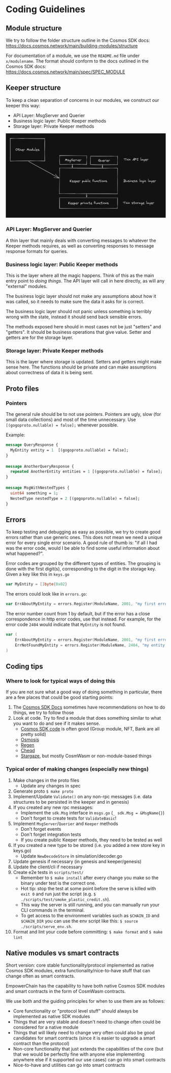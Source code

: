 # Coding Guidelines

## Module structure

We try to follow the folder structure outline in the Cosmos SDK docs: https://docs.cosmos.network/main/building-modules/structure

For documentation of a module, we use the `README.md` file under `x/modulename`. The format should conform to the docs outlined in the Cosmos SDK docs: https://docs.cosmos.network/main/spec/SPEC_MODULE

## Keeper structure

To keep a clean separation of concerns in our modules, we construct our keeper this way:
- API Layer: MsgServer and Querier
- Business logic layer: Public Keeper methods
- Storage layer: Private Keeper methods

![](../docs/static/img/keeper_structure.png)

### API Layer: MsgServer and Querier

A thin layer that mainly deals with converting messages to whatever the Keeper methods requires, 
as well as converting responses to message response formats for queries.

### Business logic layer: Public Keeper methods

This is the layer where all the magic happens. Think of this as the main entry point to _doing things_. 
The API layer will call in here directly, as will any "external" modules. 

The business logic layer should not make any assumptions about how it was called, so it needs to make sure the data it asks for is correct.

The business logic layer should not panic unless something is terribly wrong with the state, instead it should send back sensible errors.

The methods exposed here should in most cases not be just "setters" and "getters". It should be business operations that give value.
Setter and getters are for the storage layer.

### Storage layer: Private Keeper methods

This is the layer where storage is updated. Setters and getters might make sense here. 
The functions should be private and can make assumptions about correctness of data it is being sent.

## Proto files

### Pointers

The general rule should be to not use pointers. Pointers are ugly, slow (for small data collections) and most of the time unnecessary.
Use ` [(gogoproto.nullable) = false];` whenever possible.

Example:
```protobuf
message QueryResponse {
  MyEntity entity = 1  [(gogoproto.nullable) = false];
}

message AnotherQueryResponse {
  repeated AnotherEntity entities = 1 [(gogoproto.nullable) = false];
}

message MsgWithNestedTypes {
  uint64 something = 1;
  NestedType nestedType = 2 [(gogoproto.nullable) = false];
}
```

## Errors

To keep testing and debugging as easy as possible, we try to create good errors rather than use generic ones.
This does not mean we need a unique error for every single error scenario.
A good rule of thumb is: "if all I had was the error code, would I be able to find some useful information about what happened?".

Error codes are grouped by the different types of entities. The grouping is done with the first digit(s), corresponding to the digit in the storage key.
Given a key like this in `keys.go`
```go "test"
var MyEntity = []byte{0x02}
```
The errors could look like in `errors.go`:
```go
var ErrAboutMyEntity = errors.Register(ModuleName, 2001, "my first error")
```

The error number count from 1 by default, but if the error has a close correspondence in http error codes, use that instead.
For example, for the error code `2404` would indicate that `MyEntity` is not found.
```go
var (
    ErrAboutMyEntity = errors.Register(ModuleName, 2001, "my first error")
    ErrNotFoundMyEntity = errors.Register(ModuleName, 2404, "my entity was not found")
)
```

## Coding tips

### Where to look for typical ways of doing this

If you are not sure what a good way of doing something in particular, there are a few places that could be good starting points:
1. The [Cosmos SDK Docs](https://docs.cosmos.network) sometimes have recommendations on how to do things, we try to follow those
2. Look at code. Try to find a module that does something similar to what you want to do and see if it makes sense.
    - [Cosmos SDK code](https://github.com/cosmos/cosmos-sdk) is often good (Group module, NFT, Bank are all pretty solid)
    - [Osmosis](https://github.com/osmosis-labs/osmosis)
    - [Regen](https://github.com/regen-network/regen-ledger/)
    - [Cheqd](https://github.com/cheqd/cheqd-node)
    - [Stargaze](https://github.com/public-awesome/), but mostly CosmWasm or non-module-based things

### Typical order of making changes (especially new things)

1. Make changes in the proto files
    - Update any changes in spec
2. Generate proto `$ make proto`
3. Implement/Update `Validate()` on any non-rpc messages (i.e. data structures to be persisted in the keeper and in genesis)
4. If you created any new rpc messages:
    - Implement the `sdk.Msg` interface in `msgs.go` (`_ sdk.Msg = &MsgName{}`)
    - Don't forget to create tests for `ValidateBasic`!
5. Implement `MsgServer`/`Querier` and `Keeper` methods
    - Don't forget events
    - Don't forget integration tests
    - If you create public Keeper methods, they need to be tested as well
6. If you created a new type to be stored (i.e. you added a new store key in keys.go)
    - Update `NewDecodeStore` in simulation/decoder.go 
7. Update genesis if necessary (in genesis and keeper/genesis)
8. Update the client/cli if necessary
9. Create e2e tests in  `scripts/test/`
    - Remember to `$ make install` after every change you make so the binary under test is the correct one.
    - Hot tip: stop the test at some point before the serve is killed with `exit 0` and run just the script (e.g. `$ ./scripts/test/smoke_plastic_credit.sh`). 
    - This way the server is still running, and you can manually run your CLI commands in the terminal.
    - To get access to the environment variables such as `$CHAIN_ID` and `$CHAIN_DIR` you can use the env script like this: `$ source ./scripts/serve_env.sh`.
10. Format and lint your code before committing: `$ make format` and `$ make lint`

## Native modules vs smart contracts
Short version: core stable functionality/protocol implemented as native Cosmos SDK modules, extra functionality/nice-to-have stuff that can change often as smart contracts.

EmpowerChain has the capability to have both native Cosmos SDK modules and smart contracts in the form of CosmWasm contracts.

We use both and the guiding principles for when to use them are as follows:
- Core functionality or "protocol level stuff" should always be implemented as native SDK modules
- Things that are very stable and doesn't need to change often could be considered for a native module
- Things that will likely need to change very often could also be good candidates for smart contracts (since it is easier to upgrade a smart contract than the protocol)
- Non-core functionality that just extends the capabilities of the core (but that we would be perfectly fine with anyone else implementing anywhere else if it supported our use cases) can go into smart contracts
- Nice-to-have and utilities can go into smart contracts
